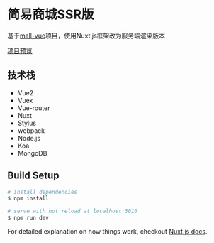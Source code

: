 # 简易商城SSR版

基于[mall-vue](https://github.com/mjyplusone/mall-vue)项目，使用Nuxt.js框架改为服务端渲染版本

[项目预览](http://buybuybuy.lihulab.net/)

## 技术栈
- Vue2
- Vuex
- Vue-router
- Nuxt
- Stylus
- webpack
- Node.js
- Koa
- MongoDB

## Build Setup

``` bash
# install dependencies
$ npm install

# serve with hot reload at localhost:3010
$ npm run dev
```

For detailed explanation on how things work, checkout [Nuxt.js docs](https://nuxtjs.org).
